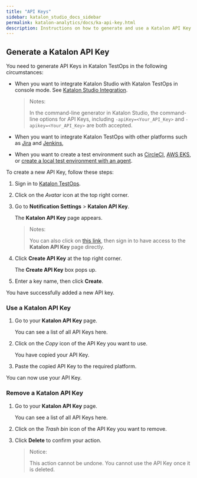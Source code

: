 ```yaml
---
title: "API Keys"
sidebar: katalon_studio_docs_sidebar
permalink: katalon-analytics/docs/ka-api-key.html
description: Instructions on how to generate and use a Katalon API Key
---
```


## Generate a Katalon API Key

You need to generate API Keys in Katalon TestOps in the following circumstances:

* When you want to integrate Katalon Studio with Katalon TestOps in console mode. See [Katalon Studio Integration](https://docs.katalon.com/katalon-analytics/docs/integration-with-katalon-studio.html#enable-integration).
  
  > Notes:
  >
  > In the command-line generator in Katalon Studio, the command-line options for API Keys, including `-apiKey=<Your_API_Key>` and `-apikey=<Your_API_Key>` are both accepted.

* When you want to integrate Katalon TestOps with other platforms such as [Jira](https://docs.katalon.com/katalon-analytics/docs/kt-jira-config.html) and [Jenkins](https://docs.katalon.com/katalon-analytics/docs/ka-integration-jenkins.html), 

* When you want to create a test environment such as [CircleCI](https://docs.katalon.com/katalon-analytics/docs/circleci.html), [AWS EKS](https://docs.katalon.com/katalon-analytics/docs/aws-eks.html), or [create a local test environment with an agent](https://docs.katalon.com/katalon-analytics/docs/agents.html).

To create a new API Key, follow these steps:

1. Sign in to [Katalon TestOps](https://testops.katalon.io/login).

2. Click on the *Avatar* icon at the top right corner.

3. Go to **Notification Settings** > **Katalon API Key**.

    The **Katalon API Key** page appears.

    > Notes:
    >
    > You can also click on [this link](https://testops.katalon.io/user/apikey), then sign in to have access to the **Katalon API Key** page directly.

4. Click **Create API Key** at the top right corner.
  
    The **Create API Key** box pops up.

5. Enter a key name, then click **Create**.

You have successfully added a new API key.

### Use a Katalon API Key

1. Go to your **Katalon API Key** page.

    You can see a list of all API Keys here.

2. Click on the *Copy* icon of the API Key you want to use.

    You have copied your API Key.
  
3. Paste the copied API Key to the required platform.

You can now use your API Key.

### Remove a Katalon API Key

1. Go to your **Katalon API Key** page.

    You can see a list of all API Keys here.

2. Click on the *Trash bin* icon of the API Key you want to remove.

3. Click **Delete** to confirm your action.

   > Notice:
   >
   > This action cannot be undone. You cannot use the API Key once it is deleted.

